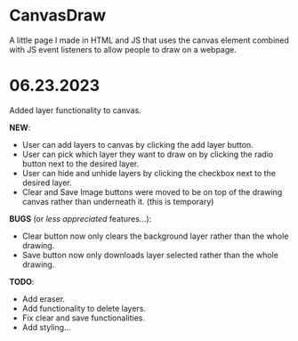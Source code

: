 # CanvasDraw
A little page I made in HTML and JS that uses the canvas element combined with JS event listeners to allow people to draw on a webpage.

# 06.23.2023
Added layer functionality to canvas.

**NEW**:
- User can add layers to canvas by clicking the add layer button.
- User can pick which layer they want to draw on by clicking the radio button next to the desired layer.
- User can hide and unhide layers by clicking the checkbox next to the desired layer.
- Clear and Save Image buttons were moved to be on top of the drawing canvas rather than underneath it. (this is temporary)

**BUGS** (or *less appreciated* features...):
- Clear button now only clears the background layer rather than the whole drawing.
- Save button now only downloads layer selected rather than the whole drawing.

**TODO**: 
- Add eraser.
- Add functionality to delete layers.
- Fix clear and save functionalities.
- Add styling...
